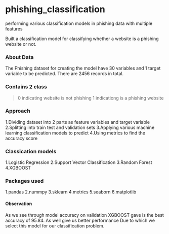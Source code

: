 # phishing_classification
performing various classification models in phishing data with multiple features

Built a classification model for classifying whether a website is a phishing website or not.

### About Data
The Phishing dataset for creating the model have 30 variables and 1 target variable to be predicted. 
There are 2456 records in total.

### Contains 2 class
> 0 indicating website is not phishing
> 1 indicationg is a phishing website

### Approach

1.Dividing dataset into 2 parts as feature variables and target variable
2.Splitting into train test and validation sets
3.Applying various machine learning classification models to predict
4.Using metrics to find the accuracy score

### Classication models

1.Logistic Regression 
2.Support Vector Classification
3.Random Forest 
4.XGBOOST

### Packages used

1.pandas
2.nummpy
3.sklearn
4.metrics
5.seaborn
6.matplotlib


#### Observation

As we see through model accuracy on validation XGBOOST gave is the best accuracy of 95.84. As well give us better performance
Due to which we select this model for our classification problem.
